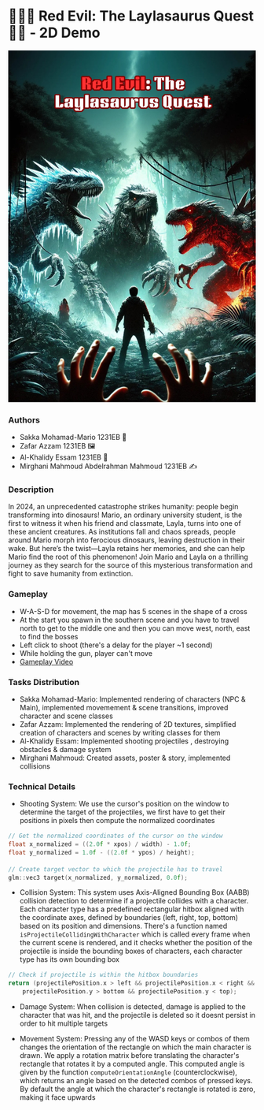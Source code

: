 # 👩🏻‍🦰 Red Evil: The Laylasaurus Quest 🦖🧕 - 2D Demo

![poster](Poster.jpg)

### Authors 
- Sakka Mohamad-Mario 1231EB 🚶
- Zafar Azzam 1231EB 🖼
- Al-Khalidy Essam 1231EB :gun:
- Mirghani Mahmoud Abdelrahman Mahmoud 1231EB ✍ 

### Description
In 2024, an unprecedented catastrophe strikes humanity: people begin transforming into dinosaurs! Mario, an ordinary university student, is the first to witness it when his friend and classmate, Layla, turns into one of these ancient creatures. As institutions fall and chaos spreads, people around Mario morph into ferocious dinosaurs, leaving destruction in their wake. But here’s the twist—Layla retains her memories, and she can help Mario find the root of this phenomenon! Join Mario and Layla on a thrilling journey as they search for the source of this mysterious transformation and fight to save humanity from extinction.


### Gameplay

- W-A-S-D for movement, the map has 5 scenes in the shape of a cross
- At the start you spawn in the southern scene and you have to travel north to get to the middle one and then you can move west, north, east to find the bosses
- Left click to shoot (there's a delay for the player ~1 second)
- While holding the gun, player can't move
- [Gameplay Video](https://www.youtube.com/watch?v=3qEAZw01-Ew&list=PLf34LpXku6i9rz5etayFc05nwu3NNGW3M)

### Tasks Distribution

- Sakka Mohamad-Mario: Implemented rendering of characters (NPC & Main), implemented movemement & scene transitions, improved character and scene classes
- Zafar Azzam: Implemented the rendering of 2D textures, simplified creation of characters and scenes by writing classes for them
- Al-Khalidy Essam: Implemented shooting projectiles , destroying obstacles & damage system
- Mirghani Mahmoud: Created assets, poster & story, implemented collisions

### Technical Details

- Shooting System: We use the cursor's position on the window to determine the target of the projectiles, we first have to get their positions in pixels then compute the normalized coordinates

```cpp
// Get the normalized coordinates of the cursor on the window
float x_normalized = ((2.0f * xpos) / width) - 1.0f;
float y_normalized = 1.0f - ((2.0f * ypos) / height);

// Create target vector to which the projectile has to travel
glm::vec3 target(x_normalized, y_normalized, 0.0f);
```

- Collision System: This system uses Axis-Aligned Bounding Box (AABB) collision detection to determine if a projectile collides with a character. Each character type has a predefined rectangular hitbox aligned with the coordinate axes, defined by boundaries (left, right, top, bottom) based on its position and dimensions. There's a function named `isProjectileCollidingWithCharacter` which is called every frame when the current scene is rendered, and it checks whether the position of the projectile is inside the bounding boxes of characters, each character type has its own bounding box

```cpp
// Check if projectile is within the hitbox boundaries
return (projectilePosition.x > left && projectilePosition.x < right &&
    projectilePosition.y > bottom && projectilePosition.y < top);
```

- Damage System: When collision is detected, damage is applied to the character that was hit, and the projectile is deleted so it doesnt persist in order to hit multiple targets

- Movement System: Pressing any of the WASD keys or combos of them changes the orientation of the rectangle on which the main character is drawn. We apply a rotation matrix before translating the character's rectangle that rotates it by a computed angle. This computed angle is given by the function `computeOrientationAngle` (counterclockwise), which returns an angle based on the detected combos of pressed keys. By default the angle at which the character's rectangle is rotated is zero, making it face upwards

